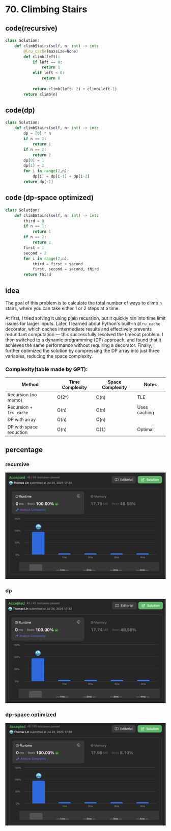 # 70. Climbing Stairs
## code(recursive)
```python
class Solution:
    def climbStairs(self, n: int) -> int:
        @lru_cache(maxsize=None)
        def climb(left):
            if left == 0:
                return 1
            elif left < 0:
                return 0

            return climb(left- 2) + climb(left-1)
        return climb(n)
```
## code(dp)
```python
class Solution:
    def climbStairs(self, n: int) -> int:
        dp = [0] * n
        if n == 1:
            return 1
        if n == 2:
            return 2
        dp[0] = 1
        dp[1] = 2
        for i in range(2,n):
            dp[i] = dp[i-1] + dp[i-2]
        return dp[-1]
```
## code (dp-space optimized)
```python
class Solution:
    def climbStairs(self, n: int) -> int:
        third = 0
        if n == 1:
            return 1
        if n == 2:
            return 2
        first = 1
        second = 2
        for i in range(2,n):
            third = first + second
            first, second = second, third
        return third
```
## idea
The goal of this problem is to calculate the total number of ways to climb `n` stairs, where you can take either 1 or 2 steps at a time.

At first, I tried solving it using plain recursion, but it quickly ran into time limit issues for larger inputs.
Later, I learned about Python's built-in `@lru_cache` decorator, which caches intermediate results and effectively prevents redundant computation — this successfully resolved the timeout problem.
I then switched to a dynamic programming (DP) approach, and found that it achieves the same performance without requiring a decorator.
Finally, I further optimized the solution by compressing the DP array into just three variables, reducing the space complexity.


### Complexity(table made by GPT):

| Method                  | Time Complexity | Space Complexity | Notes          |
| ----------------------- | --------------- | ---------------- | -------------- |
| Recursion (no memo)     | O(2ⁿ)           | O(n)             | TLE            |
| Recursion + `lru_cache` | O(n)            | O(n)             | Uses caching   |
| DP with array           | O(n)            | O(n)             |  |
| DP with space reduction | O(n)            | O(1)             | Optimal        |



## percentage
### recursive
![](/assetPic/cs1.png)
### dp
![](/assetPic/cs2.png)
### dp-space optimized
![](/assetPic/cs3.png)
